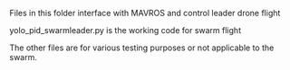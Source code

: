 Files in this folder interface with MAVROS and control leader drone flight

yolo_pid_swarmleader.py is the working code for swarm flight

The other files are for various testing purposes or not applicable to the swarm. 
